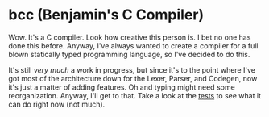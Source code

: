 # bcc (Benjamin's C Compiler)

Wow. It's a C compiler. Look how creative this person is. I bet no one has done this before. Anyway, I've always wanted to create a compiler for a full blown
statically typed programming language, so I've decided to do this.

It's still *very much* a work in progress, but since it's to the point where I've got most of the architecture down for the Lexer, Parser, and Codegen,
now it's just a matter of adding features. Oh and typing might need some reorganization. Anyway, I'll get to that. Take a look at the [tests][1] to see what
it can do right now (not much).

[1]: https://github.com/BenjaminHinchliff/bcc/tree/master/tests
